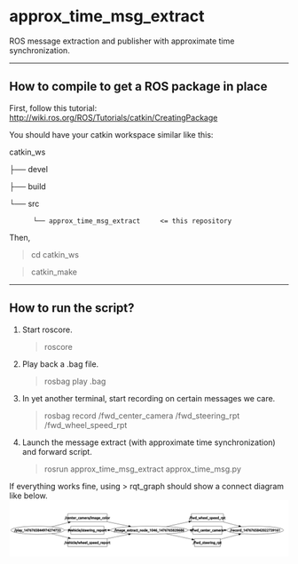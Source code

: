 # approx_time_msg_extract
ROS message extraction and publisher with approximate time synchronization.

----------------------
How to compile to get a ROS package in place
----------------------
First, follow this tutorial: http://wiki.ros.org/ROS/Tutorials/catkin/CreatingPackage

You should have your catkin workspace similar like this:

catkin_ws
   
   ├──  devel
   
   ├──  build
   
   └──  src
      
          └── approx_time_msg_extract     <= this repository

Then, 
> cd catkin_ws

> catkin_make

----------------------
How to run the script?
----------------------

1. Start roscore.
    > roscore

2. Play back a .bag file.
    > rosbag play <file>.bag

3. In yet another terminal, start recording on certain messages we care. 
    > rosbag record /fwd_center_camera /fwd_steering_rpt /fwd_wheel_speed_rpt

4. Launch the message extract (with approximate time synchronization) and forward script.
    > rosrun approx_time_msg_extract approx_time_msg.py

If everything works fine, using > rqt_graph should show a connect diagram like below. 
![alt tag](https://github.com/jinchenglee/approx_time_msg_extract/blob/master/ros_play_extract_conn.png)

